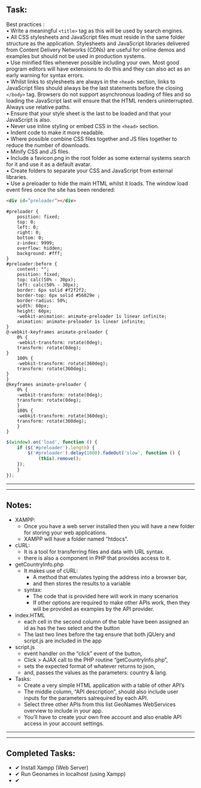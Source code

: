 ## Task: 

Best practices :     
• Write a meaningful `<title>` tag as this will be used by search engines.    
• All CSS stylesheets and JavaScript files must reside in the same folder structure as
the application. Stylesheets and JavaScript libraries delivered from Content Delivery
Networks (CDNs) are useful for online demos and examples but should not be used
in production systems.    
• Use minified files whenever possible including your own. Most good program
editors will have extensions to do this and they can also act as an early warning for
syntax errors.    
• Whilst links to stylesheets are always in the `<head>` section, links to JavaScript files
should always be the last statements before the closing `</body>` tag. Browsers do
not support asynchronous loading of files and so loading the JavaScript last will
ensure that the HTML renders uninterrupted. Always use relative paths.    
• Ensure that your style sheet is the last to be loaded and that your JavaScript is also.    
• Never use inline styling or embed CSS in the `<head>` section.    
• Indent code to make it more readable.    
• Where possible combine CSS files together and JS files together to reduce the
number of downloads.    
• Minify CSS and JS files.    
• Include a favicon.png in the root folder as some external systems search for it and
use it as a default avatar.    
• Create folders to separate your CSS and JavaScript from external libraries.    
• Use a preloader to hide the main HTML whilst it loads. The window load event fires
once the site has been rendered:     
```HTML
<div id=”preloader”></div>
```
```css:
#preloader {
    position: fixed;
    top: 0;
    left: 0;
    right: 0;
    bottom: 0;
    z-index: 9999;
    overflow: hidden;
    background: #fff;
}
#preloader:before {
    content: "";
    position: fixed;
    top: calc(50% - 30px);
    left: calc(50% - 30px);
    border: 6px solid #f2f2f2;
    border-top: 6px solid #56829e ;
    border-radius: 50%;
    width: 60px;
    height: 60px;
    -webkit-animation: animate-preloader 1s linear infinite;
    animation: animate-preloader 1s linear infinite;
}
@-webkit-keyframes animate-preloader {
    0% {
    -webkit-transform: rotate(0deg);
    transform: rotate(0deg);
}
    100% {
    -webkit-transform: rotate(360deg);
    transform: rotate(360deg);
}
}
@keyframes animate-preloader {
    0% {
    -webkit-transform: rotate(0deg);
    transform: rotate(0deg);
    }
    100% {
    -webkit-transform: rotate(360deg);
    transform: rotate(360deg);
    }
}
```
```JavaScript (JQuery):
$(window).on('load', function () {
    if ($('#preloader').length) {
        $('#preloader').delay(1000).fadeOut('slow', function () {
            (this).remove();
    });
    }
});
```

--------
--------

## Notes:

* XAMPP: 
    * Once you have a web server installed then you will have a new folder for storing your web applications.
    * XAMPP will have a folder named “htdocs”.
* cURL:
    * It is a tool for transferring files and data with URL syntax.
    * there is also a component in PHP that provides access to it.
* getCountryInfo.php
    * It makes use of cURL:
        * A method that emulates typing the address into a browser bar, 
        * and then stores the results to a variable
    * syntax:
        * The code that is provided here will work in many scenarios
        * If other options are required to make other APIs work, then they will be provided as examples by the API provider.
* index.HTML    
    * each cell in the second column of the table
have been assigned an id as has the two select and the button
    * The last two lines before
the </body> tag ensure that both jQUery and script.js are included in the app
* script.js
    * event handler on the “click” event of the button,
    * Click > AJAX call to the PHP routine “getCountryInfo.php”,
    * sets the expected format of whatever returns to json,
    * and, passes the values as the parameters: country & lang.
*  Tasks:
    * Create a very simple HTML application with a table of other API’s
    * The middle column, “API description”, should also include user inputs for the parameters salrequired by each API.
    * Select three other APIs from this list GeoNames WebServices overview to include in your app. 
    * You’ll have to create your own free account and also enable API access in your account
settings. 


--------
--------

## Completed Tasks:
* ✔ Install Xampp (Web Server)
* ✔ Run Geonames in localhost (using Xampp)
* ✔ 